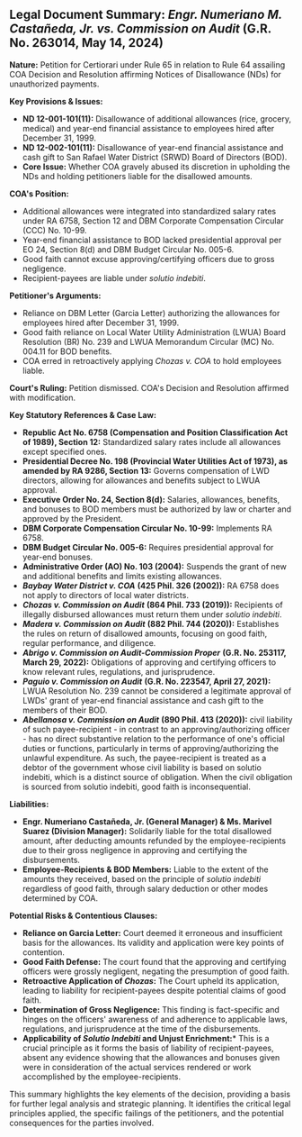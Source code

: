 ## Legal Document Summary: *Engr. Numeriano M. Castañeda, Jr. vs. Commission on Audit* (G.R. No. 263014, May 14, 2024)

**Nature:** Petition for Certiorari under Rule 65 in relation to Rule 64 assailing COA Decision and Resolution affirming Notices of Disallowance (NDs) for unauthorized payments.

**Key Provisions & Issues:**

*   **ND 12-001-101(11):** Disallowance of additional allowances (rice, grocery, medical) and year-end financial assistance to employees hired after December 31, 1999.
*   **ND 12-002-101(11):** Disallowance of year-end financial assistance and cash gift to San Rafael Water District (SRWD) Board of Directors (BOD).
*   **Core Issue:** Whether COA gravely abused its discretion in upholding the NDs and holding petitioners liable for the disallowed amounts.

**COA's Position:**

*   Additional allowances were integrated into standardized salary rates under RA 6758, Section 12 and DBM Corporate Compensation Circular (CCC) No. 10-99.
*   Year-end financial assistance to BOD lacked presidential approval per EO 24, Section 8(d) and DBM Budget Circular No. 005-6.
*   Good faith cannot excuse approving/certifying officers due to gross negligence.
*   Recipient-payees are liable under *solutio indebiti*.

**Petitioner's Arguments:**

*   Reliance on DBM Letter (Garcia Letter) authorizing the allowances for employees hired after December 31, 1999.
*   Good faith reliance on Local Water Utility Administration (LWUA) Board Resolution (BR) No. 239 and LWUA Memorandum Circular (MC) No. 004.11 for BOD benefits.
*   COA erred in retroactively applying *Chozas v. COA* to hold employees liable.

**Court's Ruling:** Petition dismissed. COA's Decision and Resolution affirmed with modification.

**Key Statutory References & Case Law:**

*   **Republic Act No. 6758 (Compensation and Position Classification Act of 1989), Section 12:** Standardized salary rates include all allowances except specified ones.
*   **Presidential Decree No. 198 (Provincial Water Utilities Act of 1973), as amended by RA 9286, Section 13:** Governs compensation of LWD directors, allowing for allowances and benefits subject to LWUA approval.
*   **Executive Order No. 24, Section 8(d):** Salaries, allowances, benefits, and bonuses to BOD members must be authorized by law or charter and approved by the President.
*   **DBM Corporate Compensation Circular No. 10-99:** Implements RA 6758.
*   **DBM Budget Circular No. 005-6:** Requires presidential approval for year-end bonuses.
*   **Administrative Order (AO) No. 103 (2004):** Suspends the grant of new and additional benefits and limits existing allowances.
*   ***Baybay Water District v. COA*** **(425 Phil. 326 (2002)):** RA 6758 does not apply to directors of local water districts.
*   ***Chozas v. Commission on Audit*** **(864 Phil. 733 (2019)):** Recipients of illegally disbursed allowances must return them under *solutio indebiti*.
*   ***Madera v. Commission on Audit*** **(882 Phil. 744 (2020)):** Establishes the rules on return of disallowed amounts, focusing on good faith, regular performance, and diligence.
*   ***Abrigo v. Commission on Audit-Commission Proper*** **(G.R. No. 253117, March 29, 2022):** Obligations of approving and certifying officers to know relevant rules, regulations, and jurisprudence.
*   ***Paguio v. Commission on Audit*** **(G.R. No. 223547, April 27, 2021):** LWUA Resolution No. 239 cannot be considered a legitimate approval of LWDs' grant of year-end financial assistance and cash gift to the members of their BOD.
*    ***Abellanosa v. Commission on Audit*** **(890 Phil. 413 (2020)):** civil liability of such payee-recipient - in contrast to an approving/authorizing officer - has no direct substantive relation to the performance of one's official duties or functions, particularly in terms of approving/authorizing the unlawful expenditure. As such, the payee-recipient is treated as a debtor of the government whose civil liability is based on solutio indebiti, which is a distinct source of obligation. When the civil obligation is sourced from solutio indebiti, good faith is inconsequential.

**Liabilities:**

*   **Engr. Numeriano Castañeda, Jr. (General Manager) & Ms. Marivel Suarez (Division Manager):** Solidarily liable for the total disallowed amount, after deducting amounts refunded by the employee-recipients due to their gross negligence in approving and certifying the disbursements.
*   **Employee-Recipients & BOD Members:** Liable to the extent of the amounts they received, based on the principle of *solutio indebiti* regardless of good faith, through salary deduction or other modes determined by COA.

**Potential Risks & Contentious Clauses:**

*   **Reliance on Garcia Letter:** Court deemed it erroneous and insufficient basis for the allowances.  Its validity and application were key points of contention.
*   **Good Faith Defense:**  The court found that the approving and certifying officers were grossly negligent, negating the presumption of good faith.
*   **Retroactive Application of *Chozas*:** The Court upheld its application, leading to liability for recipient-payees despite potential claims of good faith.
*   **Determination of Gross Negligence:** This finding is fact-specific and hinges on the officers' awareness of and adherence to applicable laws, regulations, and jurisprudence at the time of the disbursements.
*   **Applicability of *Solutio Indebiti* and Unjust Enrichment:*** This is a crucial principle as it forms the basis of liability of recipient-payees, absent any evidence showing that the allowances and bonuses given were in consideration of the actual services rendered or work accomplished by the employee-recipients.

This summary highlights the key elements of the decision, providing a basis for further legal analysis and strategic planning.  It identifies the critical legal principles applied, the specific failings of the petitioners, and the potential consequences for the parties involved.
